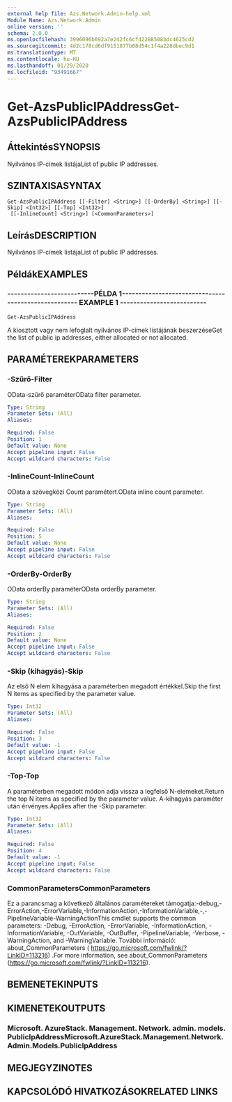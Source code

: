 ```yaml
---
external help file: Azs.Network.Admin-help.xml
Module Name: Azs.Network.Admin
online version: ''
schema: 2.0.0
ms.openlocfilehash: 3996096b692a7e242fc6cf42288508bdc4625cd2
ms.sourcegitcommit: 4d2c178cd6df9151877b08d54c1f4a228dbec9d1
ms.translationtype: MT
ms.contentlocale: hu-HU
ms.lasthandoff: 01/29/2020
ms.locfileid: "93491667"
---
```

# <span data-ttu-id="b1819-101">Get-AzsPublicIPAddress</span><span class="sxs-lookup"><span data-stu-id="b1819-101">Get-AzsPublicIPAddress</span></span>

## <span data-ttu-id="b1819-102">Áttekintés</span><span class="sxs-lookup"><span data-stu-id="b1819-102">SYNOPSIS</span></span>
<span data-ttu-id="b1819-103">Nyilvános IP-címek listája</span><span class="sxs-lookup"><span data-stu-id="b1819-103">List of public IP addresses.</span></span>

## <span data-ttu-id="b1819-104">SZINTAXISA</span><span class="sxs-lookup"><span data-stu-id="b1819-104">SYNTAX</span></span>

```
Get-AzsPublicIPAddress [[-Filter] <String>] [[-OrderBy] <String>] [[-Skip] <Int32>] [[-Top] <Int32>]
 [[-InlineCount] <String>] [<CommonParameters>]
```

## <span data-ttu-id="b1819-105">Leírás</span><span class="sxs-lookup"><span data-stu-id="b1819-105">DESCRIPTION</span></span>
<span data-ttu-id="b1819-106">Nyilvános IP-címek listája</span><span class="sxs-lookup"><span data-stu-id="b1819-106">List of public IP addresses.</span></span>

## <span data-ttu-id="b1819-107">Példák</span><span class="sxs-lookup"><span data-stu-id="b1819-107">EXAMPLES</span></span>

### <span data-ttu-id="b1819-108">--------------------------PÉLDA 1--------------------------</span><span class="sxs-lookup"><span data-stu-id="b1819-108">-------------------------- EXAMPLE 1 --------------------------</span></span>
```
Get-AzsPublicIPAddress
```

<span data-ttu-id="b1819-109">A kiosztott vagy nem lefoglalt nyilvános IP-címek listájának beszerzése</span><span class="sxs-lookup"><span data-stu-id="b1819-109">Get the list of public ip addresses, either allocated or not allocated.</span></span>

## <span data-ttu-id="b1819-110">PARAMÉTEREK</span><span class="sxs-lookup"><span data-stu-id="b1819-110">PARAMETERS</span></span>

### <span data-ttu-id="b1819-111">-Szűrő</span><span class="sxs-lookup"><span data-stu-id="b1819-111">-Filter</span></span>
<span data-ttu-id="b1819-112">OData-szűrő paraméter</span><span class="sxs-lookup"><span data-stu-id="b1819-112">OData filter parameter.</span></span>

```yaml
Type: String
Parameter Sets: (All)
Aliases: 

Required: False
Position: 1
Default value: None
Accept pipeline input: False
Accept wildcard characters: False
```

### <span data-ttu-id="b1819-113">-InlineCount</span><span class="sxs-lookup"><span data-stu-id="b1819-113">-InlineCount</span></span>
<span data-ttu-id="b1819-114">OData a szövegközi Count paramétert.</span><span class="sxs-lookup"><span data-stu-id="b1819-114">OData inline count parameter.</span></span>

```yaml
Type: String
Parameter Sets: (All)
Aliases: 

Required: False
Position: 5
Default value: None
Accept pipeline input: False
Accept wildcard characters: False
```

### <span data-ttu-id="b1819-115">-OrderBy</span><span class="sxs-lookup"><span data-stu-id="b1819-115">-OrderBy</span></span>
<span data-ttu-id="b1819-116">OData orderBy paraméter</span><span class="sxs-lookup"><span data-stu-id="b1819-116">OData orderBy parameter.</span></span>

```yaml
Type: String
Parameter Sets: (All)
Aliases: 

Required: False
Position: 2
Default value: None
Accept pipeline input: False
Accept wildcard characters: False
```

### <span data-ttu-id="b1819-117">-Skip (kihagyás)</span><span class="sxs-lookup"><span data-stu-id="b1819-117">-Skip</span></span>
<span data-ttu-id="b1819-118">Az első N elem kihagyása a paraméterben megadott értékkel.</span><span class="sxs-lookup"><span data-stu-id="b1819-118">Skip the first N items as specified by the parameter value.</span></span>

```yaml
Type: Int32
Parameter Sets: (All)
Aliases: 

Required: False
Position: 3
Default value: -1
Accept pipeline input: False
Accept wildcard characters: False
```

### <span data-ttu-id="b1819-119">-Top</span><span class="sxs-lookup"><span data-stu-id="b1819-119">-Top</span></span>
<span data-ttu-id="b1819-120">A paraméterben megadott módon adja vissza a legfelső N-elemeket.</span><span class="sxs-lookup"><span data-stu-id="b1819-120">Return the top N items as specified by the parameter value.</span></span>
<span data-ttu-id="b1819-121">A-kihagyás paraméter után érvényes.</span><span class="sxs-lookup"><span data-stu-id="b1819-121">Applies after the -Skip parameter.</span></span>

```yaml
Type: Int32
Parameter Sets: (All)
Aliases: 

Required: False
Position: 4
Default value: -1
Accept pipeline input: False
Accept wildcard characters: False
```

### <span data-ttu-id="b1819-122">CommonParameters</span><span class="sxs-lookup"><span data-stu-id="b1819-122">CommonParameters</span></span>
<span data-ttu-id="b1819-123">Ez a parancsmag a következő általános paramétereket támogatja:-debug,-ErrorAction,-ErrorVariable,-InformationAction,-InformationVariable,-,-PipelineVariable-WarningAction</span><span class="sxs-lookup"><span data-stu-id="b1819-123">This cmdlet supports the common parameters: -Debug, -ErrorAction, -ErrorVariable, -InformationAction, -InformationVariable, -OutVariable, -OutBuffer, -PipelineVariable, -Verbose, -WarningAction, and -WarningVariable.</span></span> <span data-ttu-id="b1819-124">További információ: about_CommonParameters ( https://go.microsoft.com/fwlink/?LinkID=113216) .</span><span class="sxs-lookup"><span data-stu-id="b1819-124">For more information, see about_CommonParameters (https://go.microsoft.com/fwlink/?LinkID=113216).</span></span>

## <span data-ttu-id="b1819-125">BEMENETEK</span><span class="sxs-lookup"><span data-stu-id="b1819-125">INPUTS</span></span>

## <span data-ttu-id="b1819-126">KIMENETEK</span><span class="sxs-lookup"><span data-stu-id="b1819-126">OUTPUTS</span></span>

### <span data-ttu-id="b1819-127">Microsoft. AzureStack. Management. Network. admin. models. PublicIpAddress</span><span class="sxs-lookup"><span data-stu-id="b1819-127">Microsoft.AzureStack.Management.Network.Admin.Models.PublicIpAddress</span></span>

## <span data-ttu-id="b1819-128">MEGJEGYZI</span><span class="sxs-lookup"><span data-stu-id="b1819-128">NOTES</span></span>

## <span data-ttu-id="b1819-129">KAPCSOLÓDÓ HIVATKOZÁSOK</span><span class="sxs-lookup"><span data-stu-id="b1819-129">RELATED LINKS</span></span>

